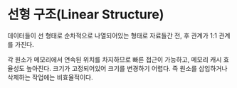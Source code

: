 # 선형 구조(Linear Structure)

데이터들이 선 형태로 순차적으로 나열되어있는 형태로 자료들간 전, 후 관계가 1:1 관계를 가진다.

각 원소가 메모리에서 연속된 위치를 차지하므로 빠른 접근이 가능하고, 메모리 캐시 효율성도 높아진다.
크기가 고정되어있어 크기를 변경하기 어렵다. 즉 원소를 삽입하거나 삭제하는 작업에는 비효율적이다.
